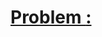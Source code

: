 # [Problem <NUMBER>: <TITLE>](<LINK TO DESCRIPTION>)

## Initial thoughts (stream-of-consciousness)

## Refining the problem

## Attempted solution(s)

